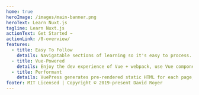 ```yaml
---
home: true
heroImage: /images/main-banner.png
heroText: Learn Nuxt.js
tagline: Learn Nuxt.js
actionText: Get Started →
actionLink: /0-overview/
features:
  - title: Easy To Follow
    details: Navigatable sections of learning so it's easy to process.
  - title: Vue-Powered
    details: Enjoy the dev experience of Vue + webpack, use Vue components in markdown, and develop custom themes with Vue.
  - title: Performant
    details: VuePress generates pre-rendered static HTML for each page, and runs as an SPA once a page is loaded.
footer: MIT Licensed | Copyright © 2019-present David Royer
---
```

